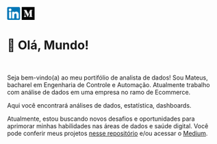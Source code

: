 <div>
  <a href="https://www.linkedin.com/in/mateusdeassis/" target="_blank"><img src="https://github.com/massis93/massis93/blob/main/linkedin.png" width="30px" target="_blank"></a>
  <a href="https://medium.com/@ndosanjosc" target="_blank"><img src="https://github.com/massis93/massis93/blob/main/medium.png" width="30px"></a>
</div>

# 👋 Olá, Mundo!
<br>

Seja bem-vindo(a) ao meu portifólio de analista de dados! Sou Mateus, bacharel em Engenharia de Controle e Automação. Atualmente trabalho com análise de dados em uma empresa no ramo de Ecommerce.

Aqui você encontrará análises de dados, estatística, dashboards.

Atualmente, estou buscando novos desafios e oportunidades para aprimorar minhas habilidades nas áreas de dados e saúde digital. Você pode conferir meus projetos <a href="https://github.com/claudiaanjos/projetos-analise-dados">nesse repositório</a> e/ou acessar o [Medium](https://medium.com/@ndosanjosc). 

<br>
